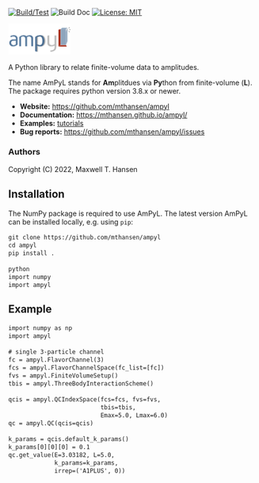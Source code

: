 [![Build/Test](https://github.com/mthansen/ampyl/workflows/Build/Test/badge.svg)](https://github.com/mthansen/ampyl/actions?query=workflow%3ABuild%2FTest)
![Build Doc](https://github.com/mthansen/ampyl/workflows/Build%20Doc/badge.svg)
[![License: MIT](https://img.shields.io/badge/License-MIT-yellow.svg)](https://opensource.org/licenses/MIT)

<img src="/doc/ampyl-logo.png" width="25%">

A Python library to relate finite-volume data to amplitudes.

The name AmPyL stands for **Am**plitdues via **Py**thon from finite-volume (**L**). The package requires python version 3.8.x or newer.

- **Website:** https://github.com/mthansen/ampyl
- **Documentation:** https://mthansen.github.io/ampyl/
- **Examples:** [tutorials](./tutorials)
- **Bug reports:** https://github.com/mthansen/ampyl/issues

### Authors

Copyright (C) 2022, Maxwell T. Hansen

## Installation

The NumPy package is required to use AmPyL. The latest version AmPyL can be installed locally, e.g. using `pip`:

```
git clone https://github.com/mthansen/ampyl
cd ampyl
pip install .

python
import numpy
import ampyl
```

## Example

```
import numpy as np
import ampyl

# single 3-particle channel
fc = ampyl.FlavorChannel(3)
fcs = ampyl.FlavorChannelSpace(fc_list=[fc])
fvs = ampyl.FiniteVolumeSetup()
tbis = ampyl.ThreeBodyInteractionScheme()

qcis = ampyl.QCIndexSpace(fcs=fcs, fvs=fvs,
                          tbis=tbis,
                          Emax=5.0, Lmax=6.0)
qc = ampyl.QC(qcis=qcis)

k_params = qcis.default_k_params()
k_params[0][0][0] = 0.1
qc.get_value(E=3.03182, L=5.0,
             k_params=k_params,
             irrep=('A1PLUS', 0))
```
